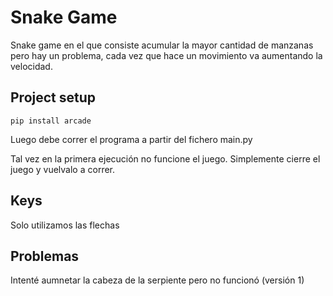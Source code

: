 # Snake Game
Snake game en el que consiste acumular la mayor cantidad de manzanas pero hay
un problema, cada vez que hace un movimiento va aumentando la velocidad.

## Project setup
```
pip install arcade
```
Luego debe correr el programa a partir del fichero main.py

Tal vez en la primera ejecución no funcione el juego. Simplemente cierre el juego y vuelvalo a correr.

## Keys
Solo utilizamos las flechas

## Problemas
Intenté aumnetar la cabeza de la serpiente pero no funcionó (versión 1)